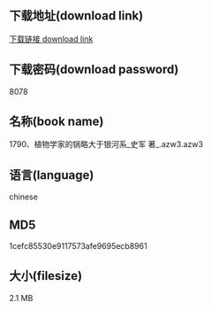 ## 下载地址(download link)
[下载链接 download link](https://voluble-croquembouche-d321dc.netlify.app/?s=1790%E3%80%81%E6%A4%8D%E7%89%A9%E5%AD%A6%E5%AE%B6%E7%9A%84%E9%94%85%E7%95%A5%E5%A4%A7%E4%BA%8E%E9%93%B6%E6%B2%B3%E7%B3%BB_%E5%8F%B2%E5%86%9B+%E8%91%97_.azw3)

## 下载密码(download password)
8078

## 名称(book name)
1790、植物学家的锅略大于银河系_史军 著_.azw3.azw3

## 语言(language)
chinese

## MD5
1cefc85530e9117573afe9695ecb8961

## 大小(filesize)
2.1 MB
